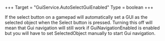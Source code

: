+++
Target = "GuiService.AutoSelectGuiEnabled"
Type = boolean
+++

If the select button on a gamepad will automatically set a GUI as the selected object when the Select button is pressed. Turning this off will mean that Gui navigation will still work if GuiNavigationEnabled is enabled but you will have to set SelectedObject manually to start Gui navigation.